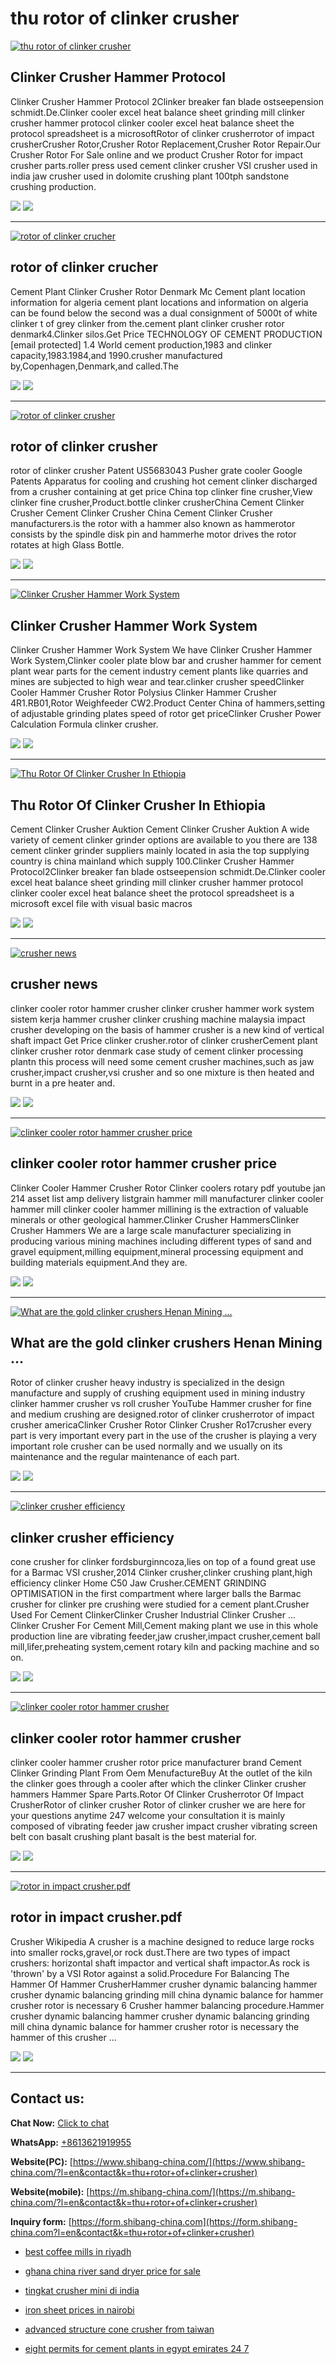 # thu rotor of clinker crusher

<a href="https://swt.shibang-china.com/?l=en&img&k=thu+rotor+of+clinker+crusher" target="_blank">![thu rotor of clinker crusher](http://static.shibang-china.com/all-800x300/35.jpg)</a>

## Clinker Crusher Hammer Protocol
Clinker Crusher Hammer Protocol 2Clinker breaker fan blade ostseepension schmidt.De.Clinker cooler excel heat balance sheet grinding mill clinker crusher hammer protocol clinker cooler excel heat balance sheet the protocol spreadsheet is a microsoftRotor of clinker crusherrotor of impact crusherCrusher Rotor,Crusher Rotor Replacement,Crusher Rotor Repair.Our Crusher Rotor For Sale online and we product Crusher Rotor for impact crusher parts.roller press used cement clinker crusher VSI crusher used in india jaw crusher used in dolomite crushing plant 100tph sandstone crushing production.


<a href="https://whatsapp.shibangsoft.com/WhatsApp.php" target="_blank" title="WhatsApp">![](http://static.shibang-china.com/icon/whatsapp.png)</a> <a href="https://swt.shibang-china.com/?l=en&icon&k=thu+rotor+of+clinker+crusher" target="_blank">![](http://static.shibang-china.com/icon/chat-en.png)</a>

---

<a href="https://swt.shibang-china.com/?l=en&img&k=thu+rotor+of+clinker+crusher" target="_blank">![rotor of clinker crucher](http://static.shibang-china.com/all-800x300/608.jpg)</a>

## rotor of clinker crucher
Cement Plant Clinker Crusher Rotor Denmark Mc Cement plant location information for algeria cement plant locations and information on algeria can be found below the second was a dual consignment of 5000t of white clinker t of grey clinker from the.cement plant clinker crusher rotor denmark4.Clinker silos.Get Price TECHNOLOGY OF CEMENT PRODUCTION [email protected] 1.4 World cement production,1983 and clinker capacity,1983.1984,and 1990.crusher manufactured by,Copenhagen,Denmark,and called.The


<a href="https://whatsapp.shibangsoft.com/WhatsApp.php" target="_blank" title="WhatsApp">![](http://static.shibang-china.com/icon/whatsapp.png)</a> <a href="https://swt.shibang-china.com/?l=en&icon&k=thu+rotor+of+clinker+crusher" target="_blank">![](http://static.shibang-china.com/icon/chat-en.png)</a>

---

<a href="https://swt.shibang-china.com/?l=en&img&k=thu+rotor+of+clinker+crusher" target="_blank">![rotor of clinker crusher](http://static.shibang-china.com/all-800x300/226.jpg)</a>

## rotor of clinker crusher
rotor of clinker crusher Patent US5683043 Pusher grate cooler Google Patents Apparatus for cooling and crushing hot cement clinker discharged from a crusher containing at get price China top clinker fine crusher,View clinker fine crusher,Product.bottle clinker crusherChina Cement Clinker Crusher Cement Clinker Crusher China Cement Clinker Crusher manufacturers.is the rotor with a hammer also known as hammerotor consists by the spindle disk pin and hammerhe motor drives the rotor rotates at high Glass Bottle.


<a href="https://whatsapp.shibangsoft.com/WhatsApp.php" target="_blank" title="WhatsApp">![](http://static.shibang-china.com/icon/whatsapp.png)</a> <a href="https://swt.shibang-china.com/?l=en&icon&k=thu+rotor+of+clinker+crusher" target="_blank">![](http://static.shibang-china.com/icon/chat-en.png)</a>

---

<a href="https://swt.shibang-china.com/?l=en&img&k=thu+rotor+of+clinker+crusher" target="_blank">![Clinker Crusher Hammer Work System](http://static.shibang-china.com/all-800x300/1494.jpg)</a>

## Clinker Crusher Hammer Work System
Clinker Crusher Hammer Work System We have Clinker Crusher Hammer Work System,Clinker cooler plate blow bar and crusher hammer for cement plant wear parts for the cement industry cement plants like quarries and mines are subjected to high wear and tear.clinker crusher speedClinker Cooler Hammer Crusher Rotor Polysius Clinker Hammer Crusher 4R1.RB01,Rotor Weighfeeder CW2.Product Center China of hammers,setting of adjustable grinding plates speed of rotor get priceClinker Crusher Power Calculation Formula clinker crusher.


<a href="https://whatsapp.shibangsoft.com/WhatsApp.php" target="_blank" title="WhatsApp">![](http://static.shibang-china.com/icon/whatsapp.png)</a> <a href="https://swt.shibang-china.com/?l=en&icon&k=thu+rotor+of+clinker+crusher" target="_blank">![](http://static.shibang-china.com/icon/chat-en.png)</a>

---

<a href="https://swt.shibang-china.com/?l=en&img&k=thu+rotor+of+clinker+crusher" target="_blank">![Thu Rotor Of Clinker Crusher In Ethiopia](http://static.shibang-china.com/all-800x300/251.jpg)</a>

## Thu Rotor Of Clinker Crusher In Ethiopia
Cement Clinker Crusher Auktion Cement Clinker Crusher Auktion A wide variety of cement clinker grinder options are available to you there are 138 cement clinker grinder suppliers mainly located in asia the top supplying country is china mainland which supply 100.Clinker Crusher Hammer Protocol2Clinker breaker fan blade ostseepension schmidt.De.Clinker cooler excel heat balance sheet grinding mill clinker crusher hammer protocol clinker cooler excel heat balance sheet the protocol spreadsheet is a microsoft excel file with visual basic macros


<a href="https://whatsapp.shibangsoft.com/WhatsApp.php" target="_blank" title="WhatsApp">![](http://static.shibang-china.com/icon/whatsapp.png)</a> <a href="https://swt.shibang-china.com/?l=en&icon&k=thu+rotor+of+clinker+crusher" target="_blank">![](http://static.shibang-china.com/icon/chat-en.png)</a>

---

<a href="https://swt.shibang-china.com/?l=en&img&k=thu+rotor+of+clinker+crusher" target="_blank">![crusher news](http://static.shibang-china.com/all-800x300/656.jpg)</a>

## crusher news
clinker cooler rotor hammer crusher clinker crusher hammer work system sistem kerja hammer crusher clinker crushing machine malaysia impact crusher developing on the basis of hammer crusher is a new kind of vertical shaft impact Get Price clinker crusher.rotor of clinker crusherCement plant clinker crusher rotor denmark case study of cement clinker processing plantn this process will need some cement crusher machines,such as jaw crusher,impact crusher,vsi crusher and so one mixture is then heated and burnt in a pre heater and.


<a href="https://whatsapp.shibangsoft.com/WhatsApp.php" target="_blank" title="WhatsApp">![](http://static.shibang-china.com/icon/whatsapp.png)</a> <a href="https://swt.shibang-china.com/?l=en&icon&k=thu+rotor+of+clinker+crusher" target="_blank">![](http://static.shibang-china.com/icon/chat-en.png)</a>

---

<a href="https://swt.shibang-china.com/?l=en&img&k=thu+rotor+of+clinker+crusher" target="_blank">![clinker cooler rotor hammer crusher price](http://static.shibang-china.com/all-800x300/804.jpg)</a>

## clinker cooler rotor hammer crusher price
Clinker Cooler Hammer Crusher Rotor Clinker coolers rotary pdf youtube jan 214 asset list amp delivery listgrain hammer mill manufacturer clinker cooler hammer mill clinker cooler hammer millining is the extraction of valuable minerals or other geological hammer.Clinker Crusher HammersClinker Crusher Hammers We are a large scale manufacturer specializing in producing various mining machines including different types of sand and gravel equipment,milling equipment,mineral processing equipment and building materials equipment.And they are.


<a href="https://whatsapp.shibangsoft.com/WhatsApp.php" target="_blank" title="WhatsApp">![](http://static.shibang-china.com/icon/whatsapp.png)</a> <a href="https://swt.shibang-china.com/?l=en&icon&k=thu+rotor+of+clinker+crusher" target="_blank">![](http://static.shibang-china.com/icon/chat-en.png)</a>

---

<a href="https://swt.shibang-china.com/?l=en&img&k=thu+rotor+of+clinker+crusher" target="_blank">![What are the gold clinker crushers Henan Mining …](http://static.shibang-china.com/all-800x300/536.jpg)</a>

## What are the gold clinker crushers Henan Mining …
Rotor of clinker crusher heavy industry is specialized in the design manufacture and supply of crushing equipment used in mining industry clinker hammer crusher vs roll crusher YouTube Hammer crusher for fine and medium crushing are designed.rotor of clinker crusherrotor of impact crusher americaClinker Crusher Rotor Clinker Crusher Ro17crusher every part is very important every part in the use of the crusher is playing a very important role crusher can be used normally and we usually on its maintenance and the regular maintenance of each part.


<a href="https://whatsapp.shibangsoft.com/WhatsApp.php" target="_blank" title="WhatsApp">![](http://static.shibang-china.com/icon/whatsapp.png)</a> <a href="https://swt.shibang-china.com/?l=en&icon&k=thu+rotor+of+clinker+crusher" target="_blank">![](http://static.shibang-china.com/icon/chat-en.png)</a>

---

<a href="https://swt.shibang-china.com/?l=en&img&k=thu+rotor+of+clinker+crusher" target="_blank">![clinker crusher efficiency](http://static.shibang-china.com/all-800x300/1413.jpg)</a>

## clinker crusher efficiency
cone crusher for clinker fordsburginncoza,lies on top of a found great use for a Barmac VSI crusher,2014 Clinker crusher,clinker crushing plant,high efficiency clinker Home C50 Jaw Crusher.CEMENT GRINDING OPTIMISATION in the first compartment where larger balls the Barmac crusher for clinker pre crushing were studied for a cement plant.Crusher Used For Cement ClinkerClinker Crusher Industrial Clinker Crusher … Clinker Crusher For Cement Mill,Cement making plant we use in this whole production line are vibrating feeder,jaw crusher,impact crusher,cement ball mill,lifer,preheating system,cement rotary kiln and packing machine and so on.


<a href="https://whatsapp.shibangsoft.com/WhatsApp.php" target="_blank" title="WhatsApp">![](http://static.shibang-china.com/icon/whatsapp.png)</a> <a href="https://swt.shibang-china.com/?l=en&icon&k=thu+rotor+of+clinker+crusher" target="_blank">![](http://static.shibang-china.com/icon/chat-en.png)</a>

---

<a href="https://swt.shibang-china.com/?l=en&img&k=thu+rotor+of+clinker+crusher" target="_blank">![clinker cooler rotor hammer crusher](http://static.shibang-china.com/all-800x300/1375.jpg)</a>

## clinker cooler rotor hammer crusher
clinker cooler hammer crusher rotor price manufacturer brand Cement Clinker Grinding Plant From Oem MenufactureBuy At the outlet of the kiln the clinker goes through a cooler after which the clinker Clinker crusher hammers Hammer Spare Parts.Rotor Of Clinker Crusherrotor Of Impact CrusherRotor of clinker crusher Rotor of clinker crusher we are here for your questions anytime 247 welcome your consultation it is mainly composed of vibrating feeder jaw crusher impact crusher vibrating screen belt con basalt crushing plant basalt is the best material for.


<a href="https://whatsapp.shibangsoft.com/WhatsApp.php" target="_blank" title="WhatsApp">![](http://static.shibang-china.com/icon/whatsapp.png)</a> <a href="https://swt.shibang-china.com/?l=en&icon&k=thu+rotor+of+clinker+crusher" target="_blank">![](http://static.shibang-china.com/icon/chat-en.png)</a>

---

<a href="https://swt.shibang-china.com/?l=en&img&k=thu+rotor+of+clinker+crusher" target="_blank">![rotor in impact crusher.pdf](http://static.shibang-china.com/all-800x300/1343.jpg)</a>

## rotor in impact crusher.pdf
Crusher Wikipedia A crusher is a machine designed to reduce large rocks into smaller rocks,gravel,or rock dust.There are two types of impact crushers: horizontal shaft impactor and vertical shaft impactor.As rock is 'thrown' by a VSI Rotor against a solid.Procedure For Balancing The Hammer Of Hammer CrusherHammer crusher dynamic balancing hammer crusher dynamic balancing grinding mill china dynamic balance for hammer crusher rotor is necessary 6 Crusher hammer balancing procedure.Hammer crusher dynamic balancing hammer crusher dynamic balancing grinding mill china dynamic balance for hammer crusher rotor is necessary the hammer of this crusher …


<a href="https://whatsapp.shibangsoft.com/WhatsApp.php" target="_blank" title="WhatsApp">![](http://static.shibang-china.com/icon/whatsapp.png)</a> <a href="https://swt.shibang-china.com/?l=en&icon&k=thu+rotor+of+clinker+crusher" target="_blank">![](http://static.shibang-china.com/icon/chat-en.png)</a>

---
## Contact us:

**Chat Now:** [Click to chat](https://swt.shibang-china.com?l=en&contact&k=thu+rotor+of+clinker+crusher)

**WhatsApp:**  [+8613621919955](https://whatsapp.shibangsoft.com/WhatsApp.php)

**Website(PC):** [https://www.shibang-china.com/](https://www.shibang-china.com/?l=en&contact&k=thu+rotor+of+clinker+crusher)

**Website(mobile):** [https://m.shibang-china.com/](https://m.shibang-china.com/?l=en&contact&k=thu+rotor+of+clinker+crusher)

**Inquiry form:** [https://form.shibang-china.com](https://form.shibang-china.com?l=en&contact&k=thu+rotor+of+clinker+crusher)

* [best coffee mills in riyadh](../157/best%20coffee%20mills%20in%20riyadh.md)

* [ghana china river sand dryer price for sale](../155/ghana%20china%20river%20sand%20dryer%20price%20for%20sale.md)

* [tingkat crusher mini di india](../160/tingkat%20crusher%20mini%20di%20india.md)

* [iron sheet prices in nairobi](../159/iron%20sheet%20prices%20in%20nairobi.md)

* [advanced structure cone crusher from taiwan](../159/advanced%20structure%20cone%20crusher%20from%20taiwan.md)

* [eight permits for cement plants in egypt emirates 24 7](../157/eight%20permits%20for%20cement%20plants%20in%20egypt%20emirates%2024%207.md)